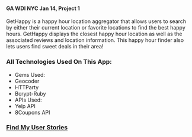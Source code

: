 #### GA WDI NYC Jan 14, Project 1


GetHappy is a happy hour location aggregator that allows users to search by either their current location or favorite locations to find the best happy hours. GetHappy displays the closest happy hour location as well as the associated reviews and location information. This happy hour finder also lets users find sweet deals in their area! 


### All Technologies Used On This App:

* Gems Used:
* Geocoder
* HTTParty
* Bcrypt-Ruby 
* APIs Used:
* Yelp API
* 8Coupons API


### [Find My User Stories](https://www.pivotaltracker.com/s/projects/1015676)